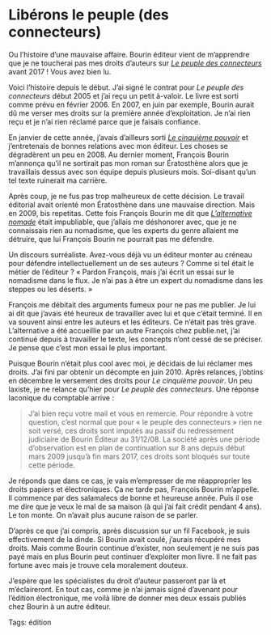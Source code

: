# Libérons le peuple (des connecteurs)

Ou l’histoire d’une mauvaise affaire. Bourin éditeur vient de m’apprendre que je ne toucherai pas mes droits d’auteurs sur [*Le peuple des connecteurs*](http://blog.tcrouzet.com/le-peuple-des-connecteurs/) avant 2017 ! Vous avez bien lu.

Voici l’histoire depuis le début. J’ai signé le contrat pour *Le peuple des connecteurs* début 2005 et j’ai reçu un petit à-valoir. Le livre est sorti comme prévu en février 2006. En 2007, en juin par exemple, Bourin aurait dû me verser mes droits sur la première année d’exploitation. Je n’ai rien reçu et je n’ai rien réclamé parce que je faisais confiance.

En janvier de cette année, j’avais d’ailleurs sorti [*Le cinquième pouvoir*](http://blog.tcrouzet.com/le-cinquieme-pouvoir/) et j’entretenais de bonnes relations avec mon éditeur. Les choses se dégradèrent un peu en 2008. Au dernier moment, François Bourin m’annonça qu’il ne sortirait pas mon roman sur Ératosthène alors que je travaillais dessus avec son équipe depuis plusieurs mois. Soi-disant qu’un tel texte ruinerait ma carrière.

Après coup, je ne fus pas trop malheureux de cette décision. Le travail éditorial avait orienté mon Ératosthène dans une mauvaise direction. Mais en 2009, bis repetitas. Cette fois François Bourin me dit que [*L’alternative nomade*](http://blog.tcrouzet.com/alternative-nomade/) était impubliable, que j’allais me déshonorer avec, que je ne connaissais rien au nomadisme, que les experts du genre allaient me détruire, que lui François Bourin ne pourrait pas me défendre.

Un discours surréaliste. Avez-vous déjà vu un éditeur monter au créneau pour défendre intellectuellement un de ses auteurs ? Comme si tel était le métier de l’éditeur ? « Pardon François, mais j’ai écrit un essai sur le nomadisme dans le flux. Je n’ai pas à être un expert du nomadisme dans les steppes ou les déserts. »

François me débitait des arguments fumeux pour ne pas me publier. Je lui ai dit que j’avais été heureux de travailler avec lui et que c’était terminé. Il en va souvent ainsi entre les auteurs et les éditeurs. Ce n’était pas très grave. L’alternative a été accueillie par un autre François chez publie.net, j’ai continué depuis à travailler le texte, les concepts n’ont cessé de se préciser. Je pense que c’est mon essai le plus important.

Puisque Bourin n’était plus cool avec moi, je décidais de lui réclamer mes droits. J’ai fini par obtenir un décompte en juin 2010. Après relances, j’obtins en décembre le versement des droits pour *Le cinquième pouvoir*. Un peu laxiste, je ne relance qu’hier pour *Le peuple des connecteurs*. Une réponse laconique du comptable arrive :

> J’ai bien reçu votre mail et vous en remercie. Pour répondre à votre question, c’est normal que pour « le peuple des connecteurs » rien ne soit versé, ces droits sont imputés au passif du redressement judiciaire de Bourin Éditeur au 31/12/08. La société après une période d’observation est en plan de continuation sur 8 ans depuis début mars 2009 jusqu’à fin mars 2017, ces droits sont bloqués sur toute cette période.

Je réponds que dans ce cas, je vais m’empresser de me réapproprier les droits papiers et électroniques. Ça ne tarde pas, François Bourin m’appelle. Il commence par des salamalecs de bonne et heureuse année. Puis il ose me dire que je veux le mal de sa maison (à qui j’ai fait crédit pendant 4 ans). Le ton monte. On n’avait plus aucune raison de se parler.

D’après ce que j’ai compris, après discussion sur un fil Facebook, je suis effectivement de la dinde. Si Bourin avait coulé, j’aurais récupéré mes droits. Mais comme Bourin continue d’exister, non seulement je ne suis pas payé mais en plus Bourin peut continuer d’exploiter mon livre. Il ne fait pas fortune avec mais je trouve cela moralement douteux.

J’espère que les spécialistes du droit d’auteur passeront par là et m’éclaireront. En tout cas, comme je n’ai jamais signé d’avenant pour l’édition électronique, me voilà libre de donner mes deux essais publiés chez Bourin à un autre éditeur.

Tags: édition